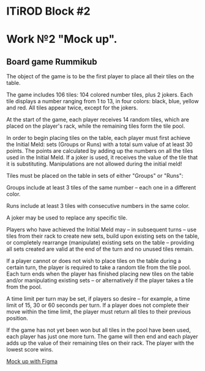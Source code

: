 # ITiROD Block #2 

# Work №2 "Mock up".

## Board game Rummikub


The object of the game is to be the first player to place all their tiles on the table.

The game includes 106 tiles: 104 colored number tiles, plus 2 jokers. Each tile displays a number ranging from 1 to 13, in four colors: black, blue, yellow and red. All tiles appear twice, except for the jokers.

At the start of the game, each player receives 14 random tiles, which are placed on the player's rack, while the remaining tiles form the tile pool.

In order to begin placing tiles on the table, each player must first achieve the Initial Meld: sets (Groups or Runs) with a total sum value of at least 30 points. The points are calculated by adding up the numbers on all the tiles used in the Initial Meld. If a joker is used, it receives the value of the tile that it is substituting. Manipulations are not allowed during the initial meld! 

Tiles must be placed on the table in sets of either "Groups" or "Runs":

Groups include at least 3 tiles of the same number – each one in a different color.

Runs include at least 3 tiles with consecutive numbers in the same color. 

A joker may be used to replace any specific tile. 

Players who have achieved the Initial Meld may – in subsequent turns – use tiles from their rack to create new sets, build upon existing sets on the table, or completely rearrange (manipulate) existing sets on the table – providing all sets created are valid at the end of the turn and no unused tiles remain.

If a player cannot or does not wish to place tiles on the table during a certain turn, the player is required to take a random tile from the tile pool. Each turn ends when the player has finished placing new tiles on the table and/or manipulating existing sets – or alternatively if the player takes a tile from the pool. 


A time limit per turn may be set, if players so desire – for example, a time limit of 15, 30 or 60 seconds per turn. If a player does not complete their move within the time limit, the player must return all tiles to their previous position.


If the game has not yet been won but all tiles in the pool have been used, each player has just one more turn. The game will then end and each player adds up the value of their remaining tiles on their rack. The player with the lowest score wins.


[Mock up with Figma](https://www.figma.com/file/bEbH3MSaKQnBKr3GadXBbi/Untitled?node-id=0%3A1)
